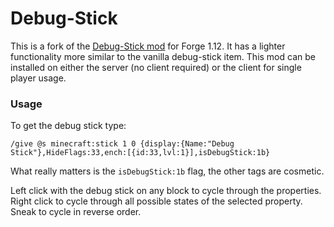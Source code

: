 # Debug-Stick
This is a fork of the [Debug-Stick mod](https://github.com/Tfarcenim/Debug-Stick) for Forge 1.12. It has a lighter functionality more similar to the vanilla debug-stick item. This mod can be installed on either the server (no client required) or the client for single player usage.

### Usage

To get the debug stick type: 
```
/give @s minecraft:stick 1 0 {display:{Name:"Debug Stick"},HideFlags:33,ench:[{id:33,lvl:1}],isDebugStick:1b}
```
What really matters is the `isDebugStick:1b` flag, the other tags are cosmetic.

Left click with the debug stick on any block to cycle through the properties.
Right click to cycle through all possible states of the selected property.
Sneak to cycle in reverse order.
